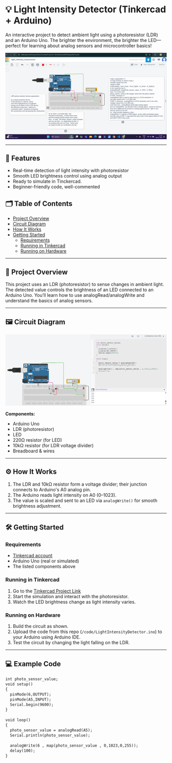 # 💡 Light Intensity Detector (Tinkercad + Arduino)

An interactive project to detect ambient light using a photoresistor (LDR) and an Arduino Uno. The brighter the environment, the brighter the LED—perfect for learning about analog sensors and microcontroller basics!



![Project Demo](https://github.com/rvijay333/Light_intensity_detector_in_tincker_cad/blob/main/simulation_photos/set_up_explanation.png) 

---

## 🚀 Features

- Real-time detection of light intensity with photoresistor
- Smooth LED brightness control using analog output
- Ready to simulate in Tinckercad.
- Beginner-friendly code, well-commented

## 🗂️ Table of Contents

- [Project Overview](#-project-overview)
- [Circuit Diagram](https://github.com/rvijay333/Light_intensity_detector_in_tincker_cad/blob/main/simulation_photos/light_intensity_full.png)
- [How It Works](#-how-it-works)
- [Getting Started](#-getting-started)
    - [Requirements](#requirements)
    - [Running in Tinkercad](#running-in-tinkercad)
    - [Running on Hardware](#running-on-hardware)

---

## 📖 Project Overview

This project uses an LDR (photoresistor) to sense changes in ambient light. The detected value controls the brightness of an LED connected to an Arduino Uno. You’ll learn how to use analogRead/analogWrite and understand the basics of analog sensors.

---

## 🖼️ Circuit Diagram

![Circuit Diagram](https://github.com/rvijay333/Light_intensity_detector_in_tincker_cad/blob/main/simulation_photos/light_intensity_full.png) 

**Components:**
- Arduino Uno
- LDR (photoresistor)
- LED
- 220Ω resistor (for LED)
- 10kΩ resistor (for LDR voltage divider)
- Breadboard & wires

---

## ⚙️ How It Works

1. The LDR and 10kΩ resistor form a voltage divider; their junction connects to Arduino's A0 analog pin.
2. The Arduino reads light intensity on A0 (0–1023).
3. The value is scaled and sent to an LED via `analogWrite()` for smooth brightness adjustment.

---

## 🛠️ Getting Started

### Requirements

- [Tinkercad account](https://www.tinkercad.com/)
- Arduino Uno (real or simulated)
- The listed components above

### Running in Tinkercad

1. Go to the [Tinkercad Project Link](https://www.tinkercad.com/things/kz2luIuCk7a-lightintensitymeasurement/editel?returnTo=https%3A%2F%2Fwww.tinkercad.com%2Fdashboard) <!-- Add your project link here -->
2. Start the simulation and interact with the photoresistor.
3. Watch the LED brightness change as light intensity varies.

### Running on Hardware

1. Build the circuit as shown.
2. Upload the code from this repo (`/code/LightIntensityDetector.ino`) to your Arduino using Arduino IDE.
3. Test the circuit by changing the light falling on the LDR.

---

## 💻 Example Code
```
int photo_sensor_value;
void setup()
{
  pinMode(6,OUTPUT);
  pinMode(A5,INPUT);
  Serial.begin(9600);
}

void loop()
{
  photo_sensor_value = analogRead(A5);
  Serial.println(photo_sensor_value);
  
  analogWrite(6 , map(photo_sensor_value , 0,1023,0,255));
  delay(100);
}
```

